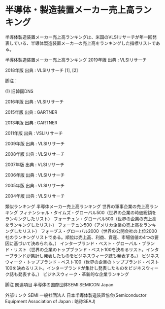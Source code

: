 # 半導体・製造装置メーカー売上高ランキング

半導体製造装置メーカー売上高ランキングは、米国のVLSIリサーチが年一回発表している、半導体製造装置メーカーの売上高をランキングした指標リストである。

半導体製造装置メーカー売上高ランキング
2019年版
出典 : VLSIリサーチ

2018年版
出典 : VLSIリサーチ [1], [2]

脚注：

(1) 旧韓国DNS

2016年版
出典 : VLSIリサーチ

2015年版
出典 : GARTNER

2013年版
出典 : GARTNER

2011年版
出典 : VSLIリサーチ

2009年版
出典 : VLSIリサーチ

2008年版
出典 : VLSIリサーチ

2007年版
出典 : VLSIリサーチ

2006年版
出典 : VLSIリサーチ

2005年版
出典 : VLSIリサーチ

2004年版
出典 : VLSIリサーチ

類似ランキング
半導体メーカー売上高ランキング
世界の軍事企業の売上高ランキング
フィナンシャル・タイムズ・グローバル500（世界の企業の時価総額をランキングしたリスト）
フォーチュン・グローバル500（世界の企業の売上高をランキングしたリスト）
フォーチュン500（アメリカ企業の売上高をランキングしたリスト）
フォーブス・グローバル2000（世界の公開会社の上位2000社のランキングリストである。順位は売上高、利益、資産、市場価値の4つの要因に基づいて決められる。）
インターブランド・ベスト・グローバル・ブランド・リスト（世界の企業のトップブランド・ベスト100を決めるリスト。インターブランドが集計し発表したものをビジネスウィーク誌も発表する。）
ビジネスウィーク・トップブランド・ベスト100（世界の企業のトップブランド・ベスト100を決めるリスト。インターブランドが集計し発表したものをビジネスウィーク誌も発表する。）
ビジネスウィーク・革新的な企業ランキング

脚注
関連項目
半導体の国際団体SEMI
SEMICON Japan

外部リンク
SEMI
一般社団法人 日本半導体製造装置協会(Semiconductor Equipment Association of Japan : 略称SEAJ)